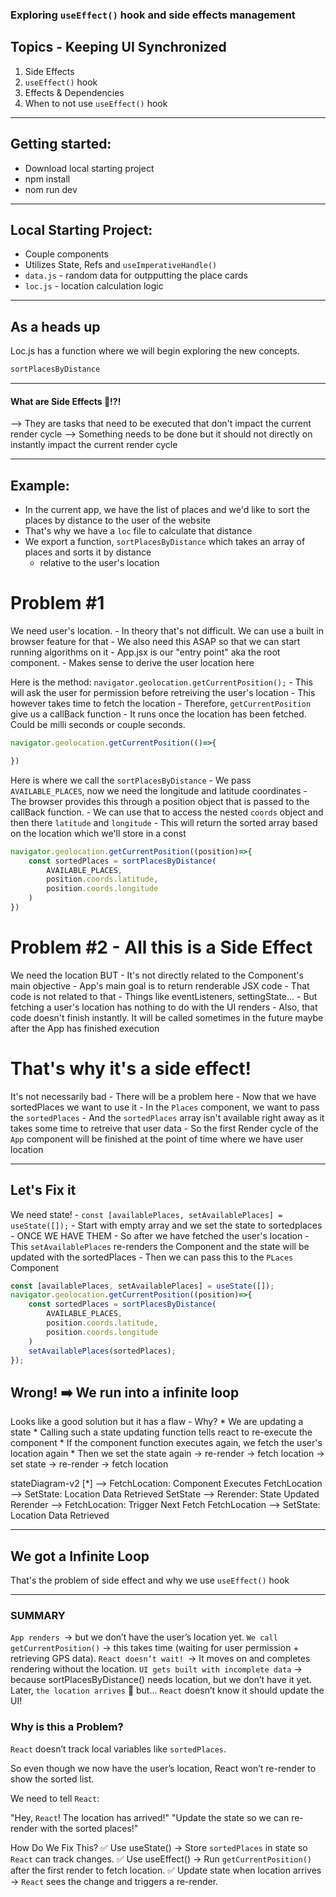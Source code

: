 ### Exploring `useEffect()` hook and side effects management 

## Topics - Keeping UI Synchronized
1. Side Effects 
2. `useEffect()` hook
3. Effects & Dependencies 
4. When to not use `useEffect()` hook

---

## Getting started: 
- Download local starting project 
- npm install 
- nom run dev 

---

## Local Starting Project: 
- Couple components 
- Utilizes State, Refs and `useImperativeHandle()`
- `data.js` - random data for outpputting the place cards 
- `loc.js` - location calculation logic

---

## As a heads up
Loc.js has a function where we will begin exploring the new concepts. 
```js
sortPlacesByDistance
```
--- 

#### What are Side Effects 🤔!?!
--> They are tasks that need to be executed that don't impact the current render cycle 
--> Something needs to be done but it should not directly on instantly impact the current render cycle

---

## Example: 
- In the current app, we have the list of places and we'd like to sort the places by distance to the user of the website 
- That's why we have a `loc` file to calculate that distance 
- We export a function, `sortPlacesByDistance` which takes an array of places and sorts it by distance
    - relative to the user's location 

# Problem #1
We need user's location. 
    - In theory that's not difficult. We can use a built in browser feature for that 
    - We also need this ASAP so that we can start running algorithms on it 
    - App.jsx is our "entry point" aka the root component. 
    - Makes sense to derive the user location here 

Here is the method: `navigator.geolocation.getCurrentPosition();`
    - This will ask the user for permission before retreiving the user's location 
    - This however takes time to fetch the location 
    - Therefore, `getCurrentPosition` give us a callBack function 
    - It runs once the location has been fetched. Could be milli seconds or couple seconds. 

```jsx
navigator.geolocation.getCurrentPosition(()=>{

})
```

Here is where we call the `sortPlacesByDistance`
    - We pass `AVAILABLE_PLACES`, now we need the longitude and latitude coordinates
    - The browser provides this through a position object that is passed to the callBack function.
    - We can use that to access the nested `coords` object and then there `latitude` and `longitude`
    - This will return the sorted array based on the location which we'll store in a const

```jsx
navigator.geolocation.getCurrentPosition((position)=>{
    const sortedPlaces = sortPlacesByDistance(
        AVAILABLE_PLACES,
        position.coords.latitude, 
        position.coords.longitude
    )
})
```
# Problem #2 - All this is a Side Effect 
We need the location BUT 
    - It's not directly related to the Component's main objective 
    - App's main goal is to return renderable JSX code 
    - That code is not related to that 
    - Things like eventListeners, settingState...
        - But fetching a user's location has nothing to do with the UI renders 
        - Also, that code doesn't finish instantly. It will be called sometimes in the future maybe after the App has finished execution 

# That's why it's a side effect!
It's not necessarily bad 
    - There will be a problem here 
    - Now that we have sortedPlaces we want to use it 
    - In the `Places` component, we want to pass the `sortedPlaces` 
    - And the `sortedPlaces` array isn't available right away as it takes some time to retreive that user data 
    - So the first Render cycle of the `App` component will be finished at the point of time where we have user location

---

## Let's Fix it
We need state!
    - `const [availablePlaces, setAvailablePlaces] = useState([]);`
    - Start with empty array and we set the state to sortedplaces 
        - ONCE WE HAVE THEM 
    - So after we have fetched the user's location 
    - This `setAvailablePlaces` re-renders the Component and the state will be updated with the sortedPlaces 
    - Then we can pass this to the `PLaces` Component 

```jsx
const [availablePlaces, setAvailablePlaces] = useState([]);
navigator.geolocation.getCurrentPosition((position)=>{
    const sortedPlaces = sortPlacesByDistance(
        AVAILABLE_PLACES,
        position.coords.latitude, 
        position.coords.longitude
    )
    setAvailablePlaces(sortedPlaces);
});
```
 ## Wrong! ➡️ We run into a infinite loop 
Looks like a good solution but it has a flaw 
    - Why? 
        * We are updating a state 
        * Calling such a state updating function tells react to re-execute the component 
        * If the component function executes again, we fetch the user's location again 
        * Then we set the state again -> re-render -> fetch location -> set state -> re-render -> fetch location

stateDiagram-v2
    [*] --> FetchLocation: Component Executes
    FetchLocation --> SetState: Location Data Retrieved
    SetState --> Rerender: State Updated
    Rerender --> FetchLocation: Trigger Next Fetch
    FetchLocation --> SetState: Location Data Retrieved


---

## We got a Infinite Loop 
That's the problem of side effect and why we use `useEffect()` hook

---

### SUMMARY

`App renders `→ but we don’t have the user’s location yet.
`We call getCurrentPosition()` → this takes time (waiting for user permission + retrieving GPS data).
`React doesn’t wait! `→ It moves on and completes rendering without the location.
`UI gets built with incomplete data` → because sortPlacesByDistance() needs location, but we don’t have it yet.
Later, `the location arrives` 🎉 but… `React` doesn’t know it should update the UI!

### Why is this a Problem?
`React` doesn’t track local variables like `sortedPlaces`.

So even though we now have the user’s location, React won’t re-render to show the sorted list.

We need to tell `React`:

"Hey, `React`! The location has arrived!"
"Update the state so we can re-render with the sorted places!"

How Do We Fix This?
✅ Use useState() → Store `sortedPlaces` in state so `React` can track changes.
✅ Use useEffect() → Run `getCurrentPosition()` after the first render to fetch location.
✅ Update state when location arrives → `React` sees the change and triggers a re-render.
    
